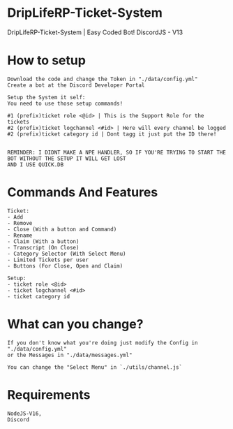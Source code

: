 # DripLifeRP-Ticket-System
DripLifeRP-Ticket-System | Easy Coded Bot!
DiscordJS - V13


# How to setup
```
Download the code and change the Token in "./data/config.yml"
Create a bot at the Discord Developer Portal

Setup the System it self:
You need to use those setup commands!

#1 (prefix)ticket role <@id> | This is the Support Role for the tickets
#2 (prefix)ticket logchannel <#id> | Here will every channel be logged
#2 (prefix)ticket category id | Dont tagg it just put the ID there!


REMINDER: I DIDNT MAKE A NPE HANDLER, SO IF YOU'RE TRYING TO START THE BOT WITHOUT THE SETUP IT WILL GET LOST
AND I USE QUICK.DB
```


# Commands And Features
```
Ticket: 
- Add
- Remove
- Close (With a button and Command)
- Rename
- Claim (With a button)
- Transcript (On Close)
- Category Selector (With Select Menu)
- Limited Tickets per user
- Buttons (For Close, Open and Claim)

Setup:
- ticket role <@id>
- ticket logchannel <#id>
- ticket category id

```
# What can you change?
```
If you don't know what you're doing just modify the Config in "./data/config.yml"
or the Messages in "./data/messages.yml"

You can change the "Select Menu" in `./utils/channel.js`
```
# Requirements
```
NodeJS-V16,
Discord
```
